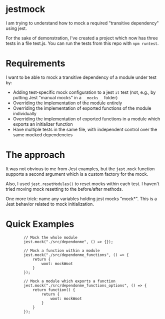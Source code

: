 # jestmock

I am trying to understand how to mock a required "transitive dependency" using jest.

For the sake of demonstration, I've created a project which now has three
tests in a file test.js. You can run the tests from this repo with 
```npm runtest```.

# Requirements

I want to be able to mock a transitive dependency of a module under test by:
* Adding test-specific mock configuration to a jest ```it``` test (not, e.g., by putting Jest "manual mocks" in a ```__mocks__``` folder)
* Overriding the implementation of the module entirely
* Overriding the implementation of exported functions of the module individually
* Overriding the implementation of exported functions in a module which exports an initializer function
* Have multiple tests in the same file, with independent control over the same
mocked dependencies

# The approach

It was not obvious to me from Jest examples, but the ```jest.mock``` function supports a second argument which is a custom factory for the mock.

Also, I used ```jest.resetModules()``` to reset mocks within each test. I haven't
tried moving mock resetting to the before/after methods.

One more trick: name any variables holding jest mocks "mock*". This is a Jest 
behavior related to mock initialization.

# Quick Examples

```
        // Mock the whole module
        jest.mock("./src/dependonme", () => {});

        // Mock a function within a module
        jest.mock("./src/dependonme_functions", () => {
            return {
                woot: mockWoot
            }
        });        

        // Mock a module which exports a function
        jest.mock("./src/dependonme_functions_options", () => {
            return function() {
                return {
                    woot: mockWoot
                }
            }
        });
```
